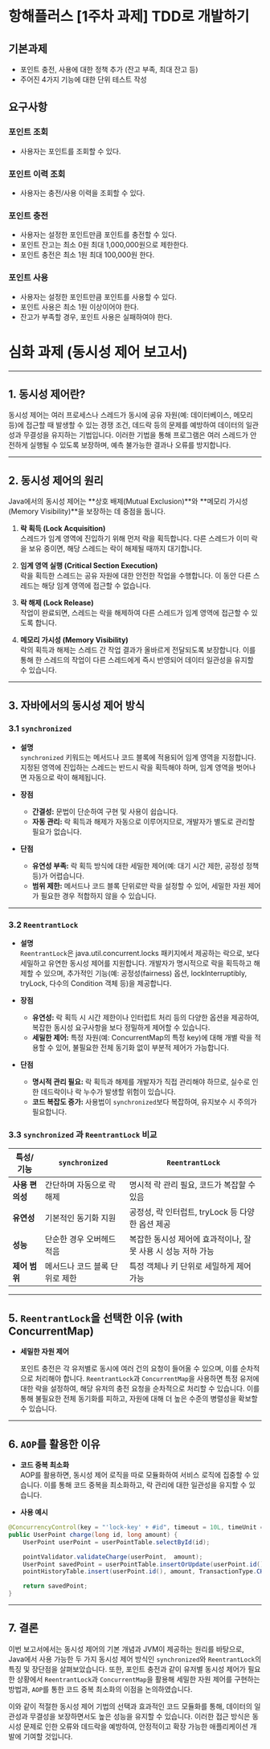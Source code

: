 # 항해플러스 [1주차 과제] TDD로 개발하기
## 기본과제
- 포인트 충전, 사용에 대한 정책 추가 (잔고 부족, 최대 잔고 등)
- 주어진 4가지 기능에 대한 단위 테스트 작성

## 요구사항
### 포인트 조회
- 사용자는 포인트를 조회할 수 있다.

### 포인트 이력 조회
- 사용자는 충전/사용 이력을 조회할 수 있다.

### 포인트 충전
- 사용자는 설정한 포인트만큼 포인트를 충전할 수 있다.
- 포인트 잔고는 최소 0원 최대 1,000,000원으로 제한한다.
- 포인트 충전은 최소 1원 최대 100,000원 한다.

### 포인트 사용
- 사용자는 설정한 포인트만큼 포인트를 사용할 수 있다.
- 포인트 사용은 최소 1원 이상이어야 한다.
- 잔고가 부족할 경우, 포인트 사용은 실패하여야 한다.



# 심화 과제 (동시성 제어 보고서)

---

## 1. 동시성 제어란?

동시성 제어는 여러 프로세스나 스레드가 동시에 공유 자원(예: 데이터베이스, 메모리 등)에 접근할 때 발생할 수 있는 경쟁 조건, 데드락 등의 문제를 예방하여 데이터의 일관성과 무결성을 유지하는 기법입니다. 이러한 기법을 통해 프로그램은 여러 스레드가 안전하게 실행될 수 있도록 보장하며, 예측 불가능한 결과나 오류를 방지합니다.

---

## 2. 동시성 제어의 원리

Java에서의 동시성 제어는 **상호 배제(Mutual Exclusion)**와 **메모리 가시성(Memory Visibility)**을 보장하는 데 중점을 둡니다.

1. **락 획득 (Lock Acquisition)**  
   스레드가 임계 영역에 진입하기 위해 먼저 락을 획득합니다. 다른 스레드가 이미 락을 보유 중이면, 해당 스레드는 락이 해제될 때까지 대기합니다.

2. **임계 영역 실행 (Critical Section Execution)**  
   락을 획득한 스레드는 공유 자원에 대한 안전한 작업을 수행합니다. 이 동안 다른 스레드는 해당 임계 영역에 접근할 수 없습니다.

3. **락 해제 (Lock Release)**  
   작업이 완료되면, 스레드는 락을 해제하여 다른 스레드가 임계 영역에 접근할 수 있도록 합니다.

4. **메모리 가시성 (Memory Visibility)**  
   락의 획득과 해제는 스레드 간 작업 결과가 올바르게 전달되도록 보장합니다. 이를 통해 한 스레드의 작업이 다른 스레드에게 즉시 반영되어 데이터 일관성을 유지할 수 있습니다.

---

## 3. 자바에서의 동시성 제어 방식

### 3.1 `synchronized`

- **설명**  
  `synchronized` 키워드는 메서드나 코드 블록에 적용되어 임계 영역을 지정합니다. 지정된 영역에 진입하는 스레드는 반드시 락을 획득해야 하며, 임계 영역을 벗어나면 자동으로 락이 해제됩니다.

- **장점**
    - **간결성:** 문법이 단순하여 구현 및 사용이 쉽습니다.
    - **자동 관리:** 락 획득과 해제가 자동으로 이루어지므로, 개발자가 별도로 관리할 필요가 없습니다.

- **단점**
    - **유연성 부족:** 락 획득 방식에 대한 세밀한 제어(예: 대기 시간 제한, 공정성 정책 등)가 어렵습니다.
    - **범위 제한:** 메서드나 코드 블록 단위로만 락을 설정할 수 있어, 세밀한 자원 제어가 필요한 경우 적합하지 않을 수 있습니다.

---

### 3.2 `ReentrantLock`

- **설명**  
  `ReentrantLock`은 java.util.concurrent.locks 패키지에서 제공하는 락으로, 보다 세밀하고 유연한 동시성 제어를 지원합니다. 개발자가 명시적으로 락을 획득하고 해제할 수 있으며, 추가적인 기능(예: 공정성(fairness) 옵션, lockInterruptibly, tryLock, 다수의 Condition 객체 등)을 제공합니다.

- **장점**
    - **유연성:** 락 획득 시 시간 제한이나 인터럽트 처리 등의 다양한 옵션을 제공하여, 복잡한 동시성 요구사항을 보다 정밀하게 제어할 수 있습니다.
    - **세밀한 제어:** 특정 자원(예: ConcurrentMap의 특정 key)에 대해 개별 락을 적용할 수 있어, 불필요한 전체 동기화 없이 부분적 제어가 가능합니다.

- **단점**
    - **명시적 관리 필요:** 락 획득과 해제를 개발자가 직접 관리해야 하므로, 실수로 인한 데드락이나 락 누수가 발생할 위험이 있습니다.
    - **코드 복잡도 증가:** 사용법이 `synchronized`보다 복잡하여, 유지보수 시 주의가 필요합니다.

### 3.3 `synchronized` 과 `ReentrantLock` 비교

| 특성/기능           | `synchronized`                       | `ReentrantLock`                                  |
|---------------------|--------------------------------------|--------------------------------------------------|
| **사용 편의성**      | 간단하며 자동으로 락 해제              | 명시적 락 관리 필요, 코드가 복잡할 수 있음           |
| **유연성**           | 기본적인 동기화 지원                  | 공정성, 락 인터럽트, tryLock 등 다양한 옵션 제공      |
| **성능**             | 단순한 경우 오버헤드 적음               | 복잡한 동시성 제어에 효과적이나, 잘못 사용 시 성능 저하 가능 |
| **제어 범위**        | 메서드나 코드 블록 단위로 제한           | 특정 객체나 키 단위로 세밀하게 제어 가능             |

---

## 5. `ReentrantLock`을 선택한 이유 (with ConcurrentMap)

- **세밀한 자원 제어**
   
    포인트 충전은 각 유저별로 동시에 여러 건의 요청이 들어올 수 있으며, 이를 순차적으로 처리해야 합니다. `ReentrantLock`과 `ConcurrentMap`을 사용하면 특정 유저에 대한 락을 설정하여, 해당 유저의 충전 요청을 순차적으로 처리할 수 있습니다. 
    이를 통해 불필요한 전체 동기화를 피하고, 자원에 대해 더 높은 수준의 병렬성을 확보할 수 있습니다.

---

## 6. `AOP`를 활용한 이유
- **코드 중복 최소화**  
  AOP를 활용하면, 동시성 제어 로직을 따로 모듈화하여 서비스 로직에 집중할 수 있습니다. 이를 통해 코드 중복을 최소화하고, 락 관리에 대한 일관성을 유지할 수 있습니다.

- **사용 예시**
```java
@ConcurrencyControl(key = "'lock-key' + #id", timeout = 10L, timeUnit = TimeUnit.SECONDS)
public UserPoint charge(long id, long amount) {
    UserPoint userPoint = userPointTable.selectById(id);

    pointValidator.validateCharge(userPoint,  amount);
    UserPoint savedPoint = userPointTable.insertOrUpdate(userPoint.id(), userPoint.point() + amount);
    pointHistoryTable.insert(userPoint.id(), amount, TransactionType.CHARGE, savedPoint.updateMillis());

    return savedPoint;
}
```
---

## 7. 결론

이번 보고서에서는 동시성 제어의 기본 개념과 JVM이 제공하는 원리를 바탕으로, Java에서 사용 가능한 두 가지 동시성 제어 방식인 `synchronized`와 `ReentrantLock`의 특징 및 장단점을 살펴보았습니다. 또한, 포인트 충전과 같이 유저별 동시성 제어가 필요한 상황에서 `ReentrantLock`과 `ConcurrentMap`을 활용해 세밀한 자원 제어를 구현하는 방법과, `AOP`를 통한 코드 중복 최소화의 이점을 논의하였습니다.

이와 같이 적절한 동시성 제어 기법의 선택과 효과적인 코드 모듈화를 통해, 데이터의 일관성과 무결성을 보장하면서도 높은 성능을 유지할 수 있습니다. 이러한 접근 방식은 동시성 문제로 인한 오류와 데드락을 예방하여, 안정적이고 확장 가능한 애플리케이션 개발에 기여할 것입니다.